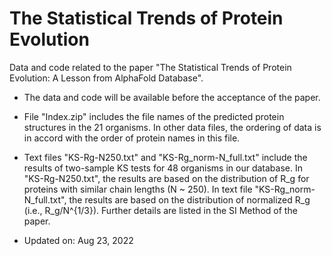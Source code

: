 # The Statistical Trends of Protein Evolution
Data and code related to the paper "The Statistical Trends of Protein Evolution: A Lesson from AlphaFold Database".

- The data and code will be available before the acceptance of the paper.

- File "Index.zip" includes the file names of the predicted protein structures in the 21 organisms. In other data files, the ordering of data is in accord with the order of protein names in this file.

- Text files "KS-Rg-N250.txt" and "KS-Rg_norm-N_full.txt" include the results of two-sample KS tests for 48 organisms in our database. In "KS-Rg-N250.txt", the results are based on the distribution of R_g for proteins with similar chain lengths (N ~ 250). In text file "KS-Rg_norm-N_full.txt", the results are based on the distribution of normalized R_g (i.e., R_g/N^{1/3}). Further details are listed in the SI Method of the paper.

- Updated on: Aug 23, 2022
